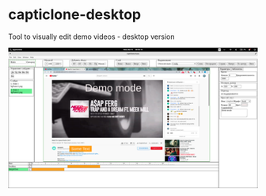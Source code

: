 # capticlone-desktop
Tool to visually edit demo videos - desktop version


![demo mode](https://raw.githubusercontent.com/kvazimode/capticlone-desktop/main/public/img/demo.png)

